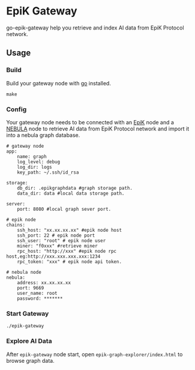 # EpiK Gateway

go-epik-gateway help you retrieve and index AI data from EpiK Protocol network.

## Usage

### Build 
Build your gateway node with [go](https://go.dev/) installed.

```
make
```

### Config
Your gateway node needs to be connected with an [EpiK](https://github.com/epiK-Protocol/go-epik) node and a [NEBULA](https://docs.nebula-graph.com.cn/2.6.1/) node to retrieve AI data from EpiK Protocol network and import it into a nebula graph database.

```
# gateway node
app:
    name: graph
    log_level: debug
    log_dir: logs
    key_path: ~/.ssh/id_rsa

storage:
    db_dir: .epikgraphdata #graph storage path.
    data_dir: data #local data storage path.

server:
    port: 8080 #local graph sever port.

# epik node
chains: 
    ssh_host: "xx.xx.xx.xx" #epik node host
    ssh_port: 22 # epik node port
    ssh_user: "root" # epik node user
    miner: "f0xxx" #retrieve miner
    rpc_host: "http://xxx" #epik node rpc host,eg:http://xxx.xxx.xxx.xxx:1234
    rpc_token: "xxx" # epik node api token.

# nebula node
nebula:
    address: xx.xx.xx.xx
    port: 9669
    user_name: root
    password: *******
```

### Start Gateway

```
./epik-gateway
```

### Explore AI Data

After `epik-gateway` node start, open `epik-graph-explorer/index.html` to browse graph data.
